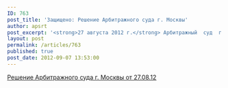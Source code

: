 ```yaml
---
ID: 763
post_title: 'Защищено: Решение Арбитражного суда г. Москвы'
author: apsrt
post_excerpt: '<strong>27 августа 2012 г.</strong> Арбитражный  суд  г. Москвы, рассмотрев иск ОАО «Порт Коломна» к Департаменту по недропользованию по ЦФО,  признал незаконным решение Департамента  «О недопуске к рассмотрению технического проекта», и обязал Департамент направить проектную документацию «Организация добычи  строительных песков и  ГПМ в русле р. Оки  на месторождении  «Бачмановское»  на рассмотрение Комиссии по согласованию технических проектов в порядке, установленным действующим законодательством.'
layout: post
permalink: /articles/763
published: true
post_date: 2012-09-07 13:53:00
---
```

[<span style="text-decoration:underline;"> Решение Арбитражного суда г. Москвы от 27.08.12 </span>][1]

 [1]: http://www.apsrt.ru/docs/77.tif